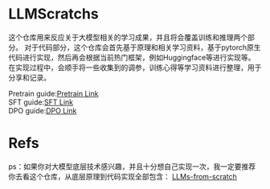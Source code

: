 # LLMScratchs
这个仓库用来反应关于大模型相关的学习成果，并且将会覆盖训练和推理两个部分。
对于代码部分，这个仓库会首先基于原理和相关学习资料，基于pytorch原生代码进行实现，然后再会根据当前热门框架，例如Huggingface等进行实现等。
在实现过程中，会顺手将一些收集到的调参，训练心得等学习资料进行整理，用于分享和记录。

Pretrain guide:[Pretrain Link](pretrain) <br>
SFT guide:[SFT Link](sft) <br>
DPO guide:[DPO Link](dpo) <br>


# Refs
ps：如果你对大模型底层技术感兴趣，并且十分想自己实现一次，我一定要推荐你去看这个仓库，从底层原理到代码实现全部包含：
[LLMs-from-scratch](https://github.com/rasbt/LLMs-from-scratch)

